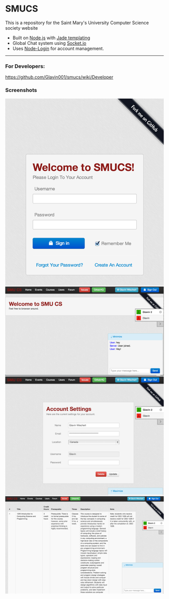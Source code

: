 SMUCS
=====

This is a repository for the Saint Mary's University Computer Science society website

- Built on [Node.js](http://nodejs.org/) with [Jade templating](http://jade-lang.com/)
- Global Chat system using [Socket.io](http://socket.io/)
- Uses [Node-Login](https://github.com/braitsch/node-login) for account management.

-----

### For Developers:
https://github.com/Glavin001/smucs/wiki/Developer

### Screenshots
![Login](/screenshots/login_1.png "Login")
![Home](/screenshots/home_1.png "Home")
![Account Settings](/screenshots/account_settings_1.png "Account Settings")
![Courses](/screenshots/courses_1.png "Courses")
